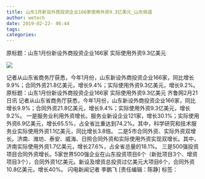 ```yaml
---
title: 山东1月新设外商投资企业166家使用外资9.3亿美元_山东频道
author: wetech
date: 2019-02-22- 06:44
tags: 
categories: 
---
```

原标题：山东1月份新设外商投资企业166家 实际使用外资9.3亿美元
<!-- more -->
                
<img align="center" border="0" src="http://p2.ifengimg.com/a/2016/0810/204c433878d5cf9size1_w16_h16.png" />
                
            
记者从山东省商务厅获悉，今年1月份，山东新设外商投资企业166家，同比增长9.9%；合同外资21.8亿美元，增长9.4%；实际使用外资9.3亿美元，增长9.2%。
原标题：山东1月份新设外商投资企业166家 实际使用外资9.3亿美元
齐鲁网2月21日讯 记者从山东省商务厅获悉，今年1月份，山东新设外商投资企业166家，同比增长9.9%；合同外资21.8亿美元，增长9.4%；实际使用外资9.3亿美元，增长9.2%。
一是服务业利用外资增长。服务业新设企业121家，增长30.1%；实际使用外资6.9亿美元，增长65.5%，占全省比重达到74.2%。其中，科学研究和技术服务业实际使用外资1.1亿美元，同比增长3.8倍。
二是5市合同外资、实际外资双增长。济南、潍坊、泰安、威海、日照合同外资和实际使用外资实现双增长。其中，济南实际使用外资1.7亿美元，增长27.6%，占全省总量的18.1%。
三是500强投资项目合同外资增长。5家世界500强企业在山东投资项目6个（新批项目3个、增资项目3个），合同外资1亿美元。新设及增资总投资过亿美元大项目6个，合同外资10.8亿美元，增长40%。
闪电新闻记者 李鹏飞
[责任编辑：陈静]
标签：
 
             
